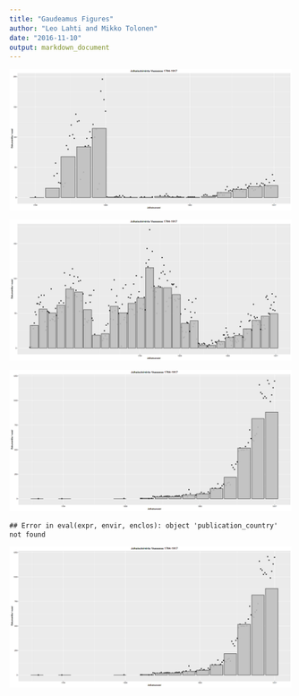 ```yaml
---
title: "Gaudeamus Figures"
author: "Leo Lahti and Mikko Tolonen"
date: "2016-11-10"
output: markdown_document
---
```




![plot of chunk Vaasa](figure_Gaudeamus/Vaasa-1.png)



![plot of chunk Turku](figure_Gaudeamus/Turku-1.png)



![plot of chunk Helsinki](figure_Gaudeamus/Helsinki-1.png)






```
## Error in eval(expr, envir, enclos): object 'publication_country' not found
```

![plot of chunk Suomi](figure_Gaudeamus/Suomi-1.png)



